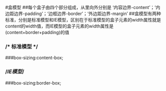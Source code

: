 #盒模型
##每个盒子由四个部分组成，从里向外分别是 ‘内容边界-content’；‘内边距边界-padding’；‘边框边界-border’；‘外边距边界-margin’
##盒模型有两种标准，分别是标准模型和IE模型，区别在于标准模型的盒子元素的width属性就是content的width值，而IE模型的盒子元素的width属性是(content+border+padding)的值
### /* 标准模型 */
###box-sizing:content-box;

### /*IE模型*/
###box-sizing:border-box;
